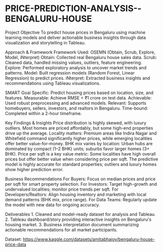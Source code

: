 # PRICE-PREDICTION-ANALYSIS--BENGALURU-HOUSE

Project Objective
To predict house prices in Bengaluru using machine learning models and deliver actionable business insights through data visualization and storytelling in Tableau.


Approach & Framework
Framework Used: OSEMN (Obtain, Scrub, Explore, Model, iNterpret)
Obtain: Collected real Bengaluru house sales data.
Scrub: Cleaned data, handled missing values, outliers, feature engineering.
Explore: Performed exploratory analysis to uncover market trends and patterns.
Model: Built regression models (Random Forest, Linear Regression) to predict prices.
iNterpret: Extracted business insights and recommendations using Tableau visualizations.


SMART Goal
Specific: Predict housing prices based on location, size, and features.
Measurable: Achieve RMSE < ₹1 crore on test data.
Achievable: Used robust preprocessing and advanced models.
Relevant: Supports homebuyers, sellers, investors, and realtors in Bengaluru.
Time-bound: Completed within a 2-hour timeframe.


Key Findings & Insights
Price distribution is highly skewed, with luxury outliers. Most homes are priced affordably, but some high-end properties drive up the average.
Locality matters: Premium areas like Indira Nagar and Whitefield command significantly higher prices, while emerging localities offer better value-for-money.
BHK mix varies by location: Urban hubs are dominated by compact (1–2 BHK) units; suburbs favor larger homes (3+ BHK).
Price per sqft is a key value metric: Some localities have high overall prices but offer better value when considering price per sqft.
The predictive model is highly accurate for standard properties; outliers and luxury homes show higher prediction error.


Business Recommendations
For Buyers: Focus on median prices and price per sqft for smart property selection.
For Investors: Target high-growth and undervalued localities; monitor price trends per sqft.
For Developers/Realtors: Align housing inventory and marketing with local demand patterns (BHK mix, price range).
For Data Teams: Regularly update the model with new data for ongoing accuracy.


Deliverables
1. Cleaned and model-ready dataset for analysis and Tableau.
2. Tableau dashboard/story providing interactive insights on Bengaluru's housing market.
3. Business interpretation document summarizing actionable recommendations for all market participants.

Dataset: https://www.kaggle.com/datasets/amitabhajoy/bengaluru-house-price-data
